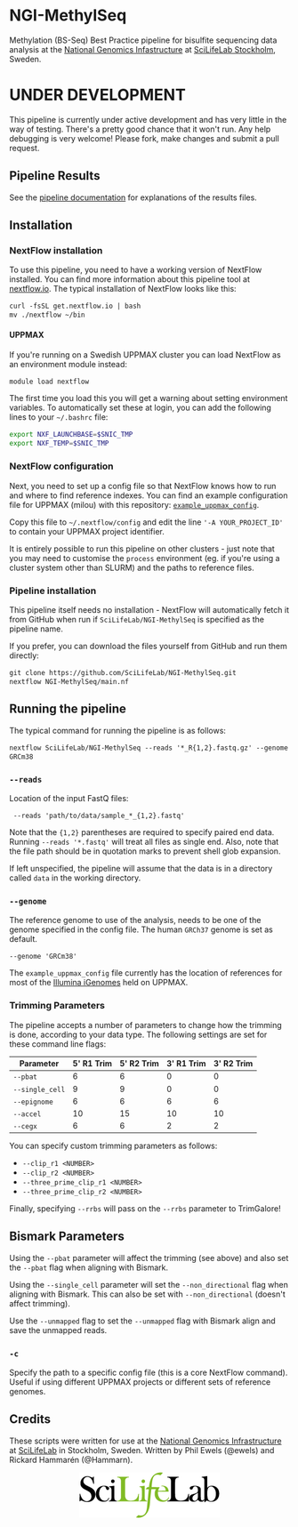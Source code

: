 # NGI-MethylSeq
Methylation (BS-Seq) Best Practice pipeline for bisulfite sequencing data analysis at
the [National Genomics Infastructure](https://ngisweden.scilifelab.se/)
at [SciLifeLab Stockholm](https://www.scilifelab.se/platforms/ngi/), Sweden.

# UNDER DEVELOPMENT
This pipeline is currently under active development and has very little in the way of testing.
There's a pretty good chance that it won't run. Any help debugging is very welcome! Please
fork, make changes and submit a pull request.

## Pipeline Results
See the [pipeline documentation](docs/README.md) for explanations of
the results files.

## Installation
### NextFlow installation
To use this pipeline, you need to have a working version of NextFlow installed. You can find more
information about this pipeline tool at [nextflow.io](http://www.nextflow.io/). The typical installation
of NextFlow looks like this:

```
curl -fsSL get.nextflow.io | bash
mv ./nextflow ~/bin
```

#### UPPMAX
If you're running on a Swedish UPPMAX cluster you can load NextFlow as an environment module instead:
```
module load nextflow
```

The first time you load this you will get a warning about setting environment variables. To automatically set these at login, you can add the following lines to your `~/.bashrc` file:
```bash
export NXF_LAUNCHBASE=$SNIC_TMP
export NXF_TEMP=$SNIC_TMP
```

### NextFlow configuration
Next, you need to set up a config file so that NextFlow knows how to run and where to find reference
indexes. You can find an example configuration file for UPPMAX (milou) with this repository:
[`example_uppmax_config`](https://github.com/SciLifeLab/NGI-MethylSeq/blob/master/example_uppmax_config).

Copy this file to `~/.nextflow/config` and edit the line `'-A YOUR_PROJECT_ID'` to contain your
UPPMAX project identifier.

It is entirely possible to run this pipeline on other clusters - just note that you may need to customise
the `process` environment (eg. if you're using a cluster system other than SLURM) and the paths to reference
files.

### Pipeline installation
This pipeline itself needs no installation - NextFlow will automatically fetch it from GitHub when run if
`SciLifeLab/NGI-MethylSeq` is specified as the pipeline name.

If you prefer, you can download the files yourself from GitHub and run them directly:
```
git clone https://github.com/SciLifeLab/NGI-MethylSeq.git
nextflow NGI-MethylSeq/main.nf
```

## Running the pipeline
The typical command for running the pipeline is as follows:
```
nextflow SciLifeLab/NGI-MethylSeq --reads '*_R{1,2}.fastq.gz' --genome GRCm38
```

### `--reads`
Location of the input FastQ files:
```
 --reads 'path/to/data/sample_*_{1,2}.fastq'
```

Note that the `{1,2}` parentheses are required to specify paired end data. Running `--reads '*.fastq'` will treat
all files as single end. Also, note that the file path should be in quotation marks to prevent shell glob expansion.

If left unspecified, the pipeline will assume that the data is in a directory called `data` in the working directory.

### `--genome`
The reference genome to use of the analysis, needs to be one of the genome specified in the config file.
The human `GRCh37` genome is set as default.
```
--genome 'GRCm38'
```
The `example_uppmax_config` file currently has the location of references for most of the
[Illumina iGenomes](http://support.illumina.com/sequencing/sequencing_software/igenome.html)
held on UPPMAX.

### Trimming Parameters
The pipeline accepts a number of parameters to change how the trimming is done, according to your data type.
The following settings are set for these command line flags:

| Parameter       | 5' R1 Trim | 5' R2 Trim | 3' R1 Trim | 3' R2 Trim |
|-----------------|------------|------------|------------|------------|
| `--pbat`        | 6          | 6          | 0          | 0          |
| `--single_cell` | 9          | 9          | 0          | 0          |
| `--epignome`    | 6          | 6          | 6          | 6          |
| `--accel`       | 10         | 15         | 10         | 10         |
| `--cegx`        | 6          | 6          | 2          | 2          |

You can specify custom trimming parameters as follows:

* `--clip_r1 <NUMBER>`
* `--clip_r2 <NUMBER>`
* `--three_prime_clip_r1 <NUMBER>`
* `--three_prime_clip_r2 <NUMBER>`

Finally, specifying `--rrbs` will pass on the `--rrbs` parameter to TrimGalore!

## Bismark Parameters
Using the `--pbat` parameter will affect the trimming (see above) and also set the `--pbat` flag when
aligning with Bismark.

Using the `--single_cell` parameter will set the `--non_directional` flag when aligning with Bismark.
This can also be set with `--non_directional` (doesn't affect trimming).

Use the `--unmapped` flag to set the `--unmapped` flag with Bismark align and save the unmapped reads.

### `-c`
Specify the path to a specific config file (this is a core NextFlow command). Useful if using different UPPMAX
projects or different sets of reference genomes.

## Credits
These scripts were written for use at the [National Genomics Infrastructure](https://portal.scilifelab.se/genomics/)
at [SciLifeLab](http://www.scilifelab.se/) in Stockholm, Sweden.
Written by Phil Ewels (@ewels) and Rickard Hammarén (@Hammarn).

<p align="center"><a href="stand_alone/http://www.scilifelab.se/" target="_blank"><img src="docs/images/SciLifeLab_logo.png" title="SciLifeLab"></a></p>
